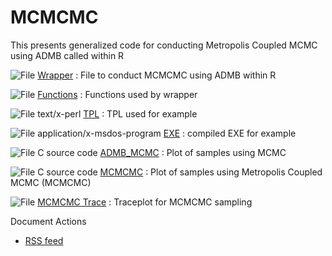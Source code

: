 #  MCMCMC

This presents generalized code for conducting Metropolis Coupled MCMC using ADMB called within R

![File][1] [Wrapper][2]
:  File to conduct MCMCMC using ADMB within R

![File][1] [Functions][3]
:  Functions used by wrapper

![File text/x-perl][1] [TPL][4]
:  TPL used for example

![File application/x-msdos-program][5] [EXE][6]
:  compiled EXE for example

![File C source code][7] [ADMB_MCMC][8]
:  Plot of samples using MCMC

![File C source code][7] [MCMCMC][9]
:  Plot of samples using Metropolis Coupled MCMC (MCMCMC)

![File][7] [MCMCMC Trace][10]
:  Traceplot for MCMCMC sampling

Document Actions

* [RSS feed][11]

[1]: http://www.admb-project.org/application.png
[2]: ./wrapper/view.html
[3]: ./functions/view.html
[4]: ./tpl/view.html
[5]: http://www.admb-project.org/exe.png
[6]: ./exe/view.html
[7]: http://www.admb-project.org/image.png
[8]: ./admb_mcmc/view.html
[9]: ././view.html
[10]: ./mcmcmc-trace/view.html
[11]: ./RSS ""
